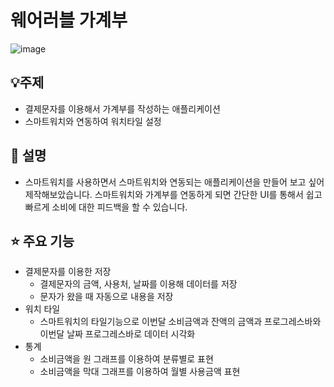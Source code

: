 # 웨어러블 가계부

![image](https://user-images.githubusercontent.com/47491600/192097898-fa459c30-4ff8-4c90-9bd8-c9480df3e384.png)

## 💡주제

- 결제문자를 이용해서 가계부를 작성하는 애플리케이션
- 스마트워치와 연동하여 워치타일 설정

## 📝 설명

- 스마트워치를 사용하면서 스마트워치와 연동되는 애플리케이션을 만들어 보고 싶어 제작해보았습니다. 스마트워치와 가계부를 연동하게 되면 간단한  UI를 통해서 쉽고 빠르게 소비에 대한 피드백을 할 수 있습니다.

## ⭐️ 주요 기능

- 결제문자를 이용한 저장
    - 결제문자의 금액, 사용처, 날짜를 이용해 데이터를 저장
    - 문자가 왔을 때 자동으로 내용을 저장
- 워치 타일
    - 스마트워치의 타일기능으로 이번달 소비금액과 잔액의 금액과 프로그레스바와 이번달 날짜 프로그레스바로 데이터 시각화
- 통계
    - 소비금액을 원 그래프를 이용하여 분류별로 표현
    - 소비금액을 막대 그래프를 이용하여 월별 사용금액 표현
